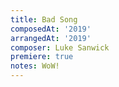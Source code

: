 ```yaml
---
title: Bad Song
composedAt: '2019'
arrangedAt: '2019'
composer: Luke Sanwick
premiere: true
notes: WoW!
---
```


